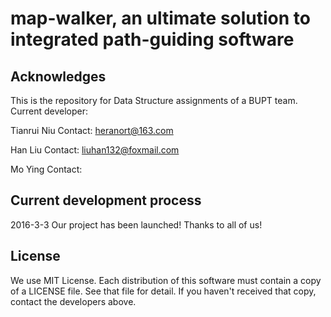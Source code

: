 # map-walker, an ultimate solution to integrated path-guiding software

## Acknowledges
This is the repository for Data Structure assignments of a BUPT team.
Current developer:

Tianrui Niu
Contact: heranort@163.com

Han Liu
Contact: liuhan132@foxmail.com

Mo Ying
Contact:

## Current development process

2016-3-3
Our project has been launched! Thanks to all of us!

## License
We use MIT License.
Each distribution of this software must contain a copy of a LICENSE file.
See that file for detail. If you haven't received that copy, contact the developers above.


